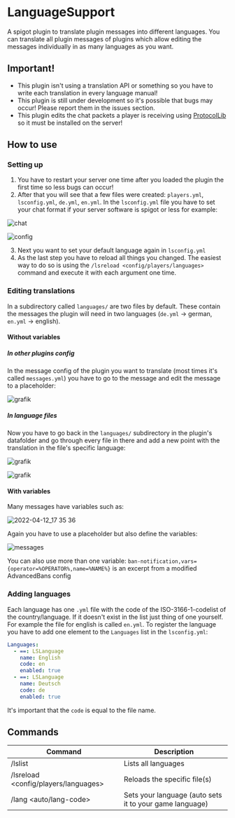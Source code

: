 # LanguageSupport

A spigot plugin to translate plugin messages into different languages. 
You can translate all plugin messages of plugins which allow editing the messages 
individually in as many languages as you want.

## Important!

- This plugin isn't using a translation API or something so you have to write each translation in every language manual!
- This plugin is still under development so it's possible that bugs may occur! Please report them in the issues section.
- This plugin edits the chat packets a player is receiving using [ProtocolLib](https://www.spigotmc.org/resources/protocollib.1997/) so it must be installed on the server!

## How to use

### Setting up

1. You have to restart your server one time after you loaded the plugin the first time so less bugs can occur!
2. After that you will see that a few files were created: `players.yml`, `lsconfig.yml`, `de.yml`, `en.yml`.
In the `lsconfig.yml` file you have to set your chat format if your server software is spigot or less for example:

![chat](https://user-images.githubusercontent.com/69450649/162993473-20756dbf-6c0c-4e3c-98bc-fefb39b76edb.png)

![config](https://user-images.githubusercontent.com/69450649/162993609-1f4497af-fe15-4093-ae67-8885f53c55e5.png)

3. Next you want to set your default language again in `lsconfig.yml`
4. As the last step you have to reload all things you changed. The easiest way to do so is using the `/lsreload <config/players/languages>` command and execute it with each argument one time.

### Editing translations

In a subdirectory called `languages/` are two files by default. These contain the messages the plugin will need in two languages (`de.yml` -> german, `en.yml` -> english). 

#### Without variables

##### In other plugins config

In the message config of the plugin you want to translate (most times it's called `messages.yml`) you have to go to the message and edit the message to a placeholder:

![grafik](https://user-images.githubusercontent.com/69450649/162997604-07dfedc0-54d9-4404-b570-d757a77ff031.png)

##### In language files

Now you have to go back in the `languages/` subdirectory in the plugin's datafolder and go through every file in there and add a new point with the translation in the file's specific language:

![grafik](https://user-images.githubusercontent.com/69450649/162998956-c2cdad7d-dc5b-4e10-855e-c2b28653bb40.png)

![grafik](https://user-images.githubusercontent.com/69450649/162999354-9c625b6c-5006-4e50-bd6e-2f2ea4d25b8e.png)

#### With variables

Many messages have variables such as: 

![2022-04-12_17 35 36](https://user-images.githubusercontent.com/69450649/163000283-d5e4b006-6b4a-454d-9feb-a4e2c807c5d5.png)

Again you have to use a placeholder but also define the variables:

![messages](https://user-images.githubusercontent.com/69450649/163003606-76c525bd-73b2-428e-b97d-49a7938a9535.png)

You can also use more than one variable: `ban-notification,vars={operator=%OPERATOR%,name=%NAME%}` is an excerpt from a modified AdvancedBans config

### Adding languages

Each language has one `.yml` file with the code of the ISO-3166-1-codelist of the country/language. If it doesn't exist in the list just thing of one yourself. For example the file for english is called `en.yml`.
To register the language you have to add one element to the `Languages` list in the `lsconfig.yml`:
```yml
Languages:
  - ==: LSLanguage
    name: English
    code: en
    enabled: true
  - ==: LSLanguage
    name: Deutsch
    code: de
    enabled: true
```
It's important that the `code` is equal to the file name.

## Commands

| Command                                | Description                                             |
| -------------------------------------- | ------------------------------------------------------- |
| /lslist                                | Lists all languages                                     |
| /lsreload <config/players/languages>   | Reloads the specific file(s)                            |
| /lang <auto/lang-code>                 | Sets your language (auto sets it to your game language) |
